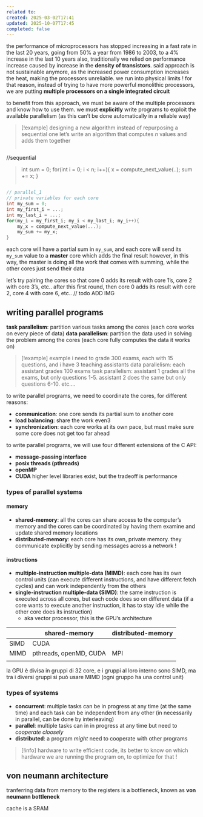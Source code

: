 ```yaml
---
related to:
created: 2025-03-02T17:41
updated: 2025-10-07T17:45
completed: false
---
```

the performance of microprocessors has stopped increasing in a fast rate in the last 20 years, going from 50% a year  from 1986 to 2003, to a 4% increase in the last 10 years 
also, traditionally we relied on performance increase caused by increase in the **density of transistors**. said approach is not sustainable anymore, as the increased power consumption increases the heat, making the processors unreliable. we run into physical limits !
for that reason, instead of trying to have more powerful monolithic processors, we are putting **multiple processors on a single integrated circuit**

to benefit from this approach, we must be aware of the multiple processors and know how to use them. we must **explicitly** write programs to exploit the available parallelism (as this can’t be done automatically in a reliable way)

>[!example] designing a new algorithm instead of repurposing a sequential one
let’s write an algorithm that computes $n$ values and adds them together
>```c
//sequential
>int sum = 0;
>for(int i = 0; i < n; i++){
>	x = compute_next_value(..);
>	sum += x;
>}
>```

```c
// parallel_1
// private variables for each core
int my_sum = 0;
int my_first_i = ...;
int my_last_i = ...;
for(my_i = my_first_i; my_i < my_last_i; my_i++){
	my_x = compute_next_value(...);
	my_sum += my_x;
}
```
each core will have a partial sum in `my_sum`, and each core will send its `my_sum` value to a **master** core which adds the final result
however, in this way, the master is doing all the work that comes with summing, while the other cores just send their data

let’s try pairing the cores so that core 0 adds its result with core 1’s, core 2 with core 3’s, etc..
after this first round, then core 0 adds its result with core 2, core 4 with core 6, etc..
// todo ADD IMG
## writing parallel programs
**task parallelism**: partition various tasks among the cores (each core works on every piece of data)
**data parallelism**: partition the data used in solving the problem among the cores (each core fully computes the data it works on)
>[!example] example
i need to grade 300 exams, each with 15 questions, and i have 3 teaching assistants
data parallelism: each assistant grades 100 exams
task parallelism: assistant 1 grades all the exams, but only questions 1-5. assistant 2 does the same but only questions 6-10. etc….

to write parallel programs, we need to coordinate the cores, for different reasons:
- **communication**: one core sends its partial sum to another core
- **load balancing**: share the work even3
- **synchronization**: each core works at its own pace, but must make sure some core does not get too far ahead

to write parallel programs, we will use four different extensions of the C API:
- **message-passing interface**
- **posix threads (pthreads)** 
- **openMP**
- **CUDA**
higher level libraries exist, but the tradeoff is performance
### types of parallel systems
#### memory
- **shared-memory**: all the cores can share access to the computer’s memory and the cores can be coordinated by having them examine and update shared memory locations
- **distributed-memory**: each core has its own, private memory. they communicate explicitly by sending messages across a network !
#### instructions
- **multiple-instruction multiple-data (MIMD)**: each core has its own control units (can execute different instructions, and have different fetch cycles) and can work independently from the others
- **single-instruction multiple-data (SIMD)**: the same instruction is executed across all cores, but each code does so on different data (if a core wants to execute another instruction, it has to stay idle while the other core does its instruction)
	- aka vector processor, this is the GPU’s architecture

|      | shared-memory          | distributed-memory |
| ---- | ---------------------- | ------------------ |
| SIMD | CUDA                   |                    |
| MIMD | pthreads, openMD, CUDA | MPI                |
|      |                        |                    |
la GPU è divisa in gruppi di 32 core, e i gruppi al loro interno sono SIMD, ma tra i diversi gruppi si può usare MIMD (ogni gruppo ha una control unit)

### types of systems
- **concurrent**: multiple tasks can be in progress at any time (at the same time) and each task can be independent from any other (in necessarily in parallel, can be done by interleaving)
- **parallel**: multiple tasks can in in progress at any time but need to *cooperate cloosely*
- **distributed**: a program *might* need to cooperate with other programs

>[!info] hardware
to write efficient code, its better to know on which hardware we are running the program on, to optimize for that !

## von neumann architecture
tranferring data from memory to the registers is a bottleneck, known as **von neumann bottleneck**

cache is a SRAM